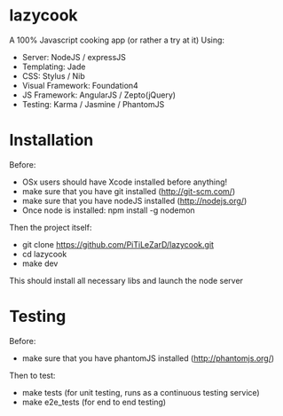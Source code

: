 lazycook
========

A 100% Javascript cooking app (or rather a try at it)
Using:
 * Server: NodeJS / expressJS
 * Templating: Jade  
 * CSS: Stylus / Nib
 * Visual Framework: Foundation4
 * JS Framework: AngularJS / Zepto(jQuery)
 * Testing: Karma / Jasmine / PhantomJS

Installation
============
Before:
 * OSx users should have Xcode installed before anything!
 * make sure that you have git installed (http://git-scm.com/)
 * make sure that you have nodeJS installed (http://nodejs.org/)
 * Once node is installed: npm install -g nodemon
 
Then the project itself:
 * git clone https://github.com/PiTiLeZarD/lazycook.git
 * cd lazycook
 * make dev 
 
This should install all necessary libs and launch the node server

Testing
=======
Before:
 * make sure that you have phantomJS installed (http://phantomjs.org/)

Then to test:
 * make tests (for unit testing, runs as a continuous testing service)
 * make e2e_tests (for end to end testing)
